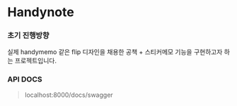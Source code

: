 # Handynote

### 초기 진행방향
실제 handymemo 같은 flip 디자인을 채용한 공책 + 스티커메모 기능을 구현하고자 하는 프로젝트입니다.


### API DOCS
> localhost:8000/docs/swagger
